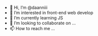 - 👋 Hi, I’m @daanniii
- 👀 I’m interested in front-end web develop
- 🌱 I’m currently learning JS
- 💞️ I’m looking to collaborate on ...
- 📫 How to reach me ...

<!---
daanniii/daanniii is a ✨ special ✨ repository because its `README.md` (this file) appears on your GitHub profile.
You can click the Preview link to take a look at your changes.
--->

